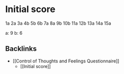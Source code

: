# Initial score
1a
2a
3a
4b
5b
6b
7a
8a
9b
10b
11a
12b
13a
14a
15a

a: 9
b: 6

## Backlinks
* [[Control of Thoughts and Feelings Questionnaire]]
	* [[Initial score]]

<!-- #Life -->

<!-- {BearID:B0DF2067-81CB-40EB-A008-007C3AB1EDDD-15756-00001303C42E7937} -->

